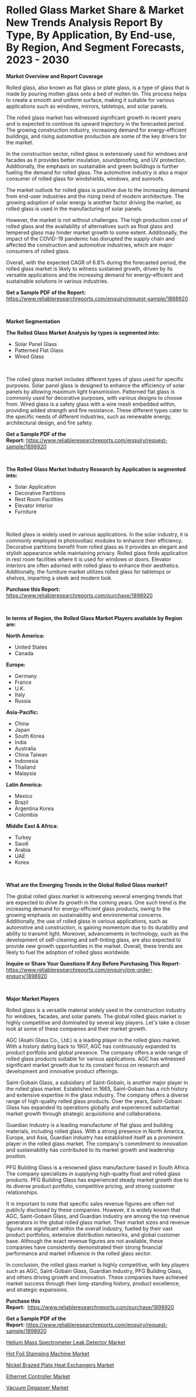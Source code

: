 <p><h1>Rolled Glass Market Share & Market New Trends Analysis Report By Type, By Application, By End-use, By Region, And Segment Forecasts, 2023 - 2030</h1></p><p><strong>Market Overview and Report Coverage</strong></p>
<p><p>Rolled glass, also known as flat glass or plate glass, is a type of glass that is made by pouring molten glass onto a bed of molten tin. This process helps to create a smooth and uniform surface, making it suitable for various applications such as windows, mirrors, tabletops, and solar panels.</p><p>The rolled glass market has witnessed significant growth in recent years and is expected to continue its upward trajectory in the forecasted period. The growing construction industry, increasing demand for energy-efficient buildings, and rising automotive production are some of the key drivers for the market.</p><p>In the construction sector, rolled glass is extensively used for windows and facades as it provides better insulation, soundproofing, and UV protection. Additionally, the emphasis on sustainable and green buildings is further fueling the demand for rolled glass. The automotive industry is also a major consumer of rolled glass for windshields, windows, and sunroofs.</p><p>The market outlook for rolled glass is positive due to the increasing demand from end-user industries and the rising trend of modern architecture. The growing adoption of solar energy is another factor driving the market, as rolled glass is used in the manufacturing of solar panels.</p><p>However, the market is not without challenges. The high production cost of rolled glass and the availability of alternatives such as float glass and tempered glass may hinder market growth to some extent. Additionally, the impact of the COVID-19 pandemic has disrupted the supply chain and affected the construction and automotive industries, which are major consumers of rolled glass.</p><p>Overall, with the expected CAGR of 6.8% during the forecasted period, the rolled glass market is likely to witness sustained growth, driven by its versatile applications and the increasing demand for energy-efficient and sustainable solutions in various industries.</p></p>
<p><strong>Get a Sample PDF of the Report:</strong> <a href="https://www.reliableresearchreports.com/enquiry/request-sample/1898920">https://www.reliableresearchreports.com/enquiry/request-sample/1898920</a></p>
<p>&nbsp;</p>
<p><strong>Market Segmentation</strong></p>
<p><strong>The Rolled Glass Market Analysis by types is segmented into:</strong></p>
<p><ul><li>Solar Panel Glass</li><li>Patterned Flat Glass</li><li>Wired Glass</li></ul></p>
<p>&nbsp;</p>
<p><p>The rolled glass market includes different types of glass used for specific purposes. Solar panel glass is designed to enhance the efficiency of solar panels by allowing maximum light transmission. Patterned flat glass is commonly used for decorative purposes, with various designs to choose from. Wired glass is a safety glass with a wire mesh embedded within, providing added strength and fire resistance. These different types cater to the specific needs of different industries, such as renewable energy, architectural design, and fire safety.</p></p>
<p><strong>Get a Sample PDF of the Report:</strong>&nbsp;<a href="https://www.reliableresearchreports.com/enquiry/request-sample/1898920">https://www.reliableresearchreports.com/enquiry/request-sample/1898920</a></p>
<p>&nbsp;</p>
<p><strong>The Rolled Glass Market Industry Research by Application is segmented into:</strong></p>
<p><ul><li>Solar Application</li><li>Decorative Partitions</li><li>Rest Room Facilities</li><li>Elevator Interior</li><li>Furniture</li></ul></p>
<p>&nbsp;</p>
<p><p>Rolled glass is widely used in various applications. In the solar industry, it is commonly employed in photovoltaic modules to enhance their efficiency. Decorative partitions benefit from rolled glass as it provides an elegant and stylish appearance while maintaining privacy. Rolled glass finds application in rest room facilities where it is used for windows or doors. Elevator interiors are often adorned with rolled glass to enhance their aesthetics. Additionally, the furniture market utilizes rolled glass for tabletops or shelves, imparting a sleek and modern look.</p></p>
<p><strong>Purchase this Report:</strong>&nbsp; <a href="https://www.reliableresearchreports.com/purchase/1898920">https://www.reliableresearchreports.com/purchase/1898920</a></p>
<p>&nbsp;</p>
<p><strong>In terms of Region, the Rolled Glass Market Players available by Region are:</strong></p>
<p>
    <p> <strong> North America: </strong>
        <ul>
            <li>United States</li>
            <li>Canada</li>
        </ul>
        </p> 
    <p> <strong> Europe: </strong>
        <ul>
            <li>Germany</li>
            <li>France</li>
            <li>U.K.</li>
            <li>Italy</li>
            <li>Russia</li>
        </ul>
        </p> 
    <p> <strong> Asia-Pacific: </strong>
        <ul>
            <li>China</li>
            <li>Japan</li>
            <li>South Korea</li>
            <li>India</li>
            <li>Australia</li>
            <li>China Taiwan</li>
            <li>Indonesia</li>
            <li>Thailand</li>
            <li>Malaysia</li>
        </ul>
        </p> 
    <p> <strong> Latin America: </strong>
        <ul>
            <li>Mexico</li>
            <li>Brazil</li>
            <li>Argentina Korea</li>
            <li>Colombia</li>
        </ul>
        </p> 
    <p> <strong> Middle East & Africa: </strong>
        <ul>
            <li>Turkey</li>
            <li>Saudi</li>
            <li>Arabia</li>
            <li>UAE</li>
            <li>Korea</li>
        </ul>
    </p>
    </p>
<p>&nbsp;</p>
<p><strong>What are the Emerging Trends in the Global Rolled Glass market?</strong></p>
<p><p>The global rolled glass market is witnessing several emerging trends that are expected to drive its growth in the coming years. One such trend is the increasing demand for energy-efficient glass products, owing to the growing emphasis on sustainability and environmental concerns. Additionally, the use of rolled glass in various applications, such as automotive and construction, is gaining momentum due to its durability and ability to transmit light. Moreover, advancements in technology, such as the development of self-cleaning and self-tinting glass, are also expected to provide new growth opportunities in the market. Overall, these trends are likely to fuel the adoption of rolled glass worldwide.</p></p>
<p><strong>Inquire or Share Your Questions If Any Before Purchasing This Report</strong>- <a href="https://www.reliableresearchreports.com/enquiry/pre-order-enquiry/1898920">https://www.reliableresearchreports.com/enquiry/pre-order-enquiry/1898920</a></p>
<p>&nbsp;</p>
<p><strong>Major Market Players</strong></p>
<p><p>Rolled glass is a versatile material widely used in the construction industry for windows, facades, and solar panels. The global rolled glass market is highly competitive and dominated by several key players. Let's take a closer look at some of these companies and their market growth.</p><p>AGC (Asahi Glass Co., Ltd.) is a leading player in the rolled glass market. With a history dating back to 1907, AGC has continuously expanded its product portfolio and global presence. The company offers a wide range of rolled glass products suitable for various applications. AGC has witnessed significant market growth due to its constant focus on research and development and innovative product offerings.</p><p>Saint-Gobain Glass, a subsidiary of Saint-Gobain, is another major player in the rolled glass market. Established in 1665, Saint-Gobain has a rich history and extensive expertise in the glass industry. The company offers a diverse range of high-quality rolled glass products. Over the years, Saint-Gobain Glass has expanded its operations globally and experienced substantial market growth through strategic acquisitions and collaborations.</p><p>Guardian Industry is a leading manufacturer of flat glass and building materials, including rolled glass. With a strong presence in North America, Europe, and Asia, Guardian Industry has established itself as a prominent player in the rolled glass market. The company's commitment to innovation and sustainability has contributed to its market growth and leadership position.</p><p>PFG Building Glass is a renowned glass manufacturer based in South Africa. The company specializes in supplying high-quality float and rolled glass products. PFG Building Glass has experienced steady market growth due to its diverse product portfolio, competitive pricing, and strong customer relationships.</p><p>It is important to note that specific sales revenue figures are often not publicly disclosed by these companies. However, it is widely known that AGC, Saint-Gobain Glass, and Guardian Industry are among the top revenue generators in the global rolled glass market. Their market sizes and revenue figures are significant within the overall industry, fuelled by their vast product portfolios, extensive distribution networks, and global customer base. Although the exact revenue figures are not available, these companies have consistently demonstrated their strong financial performance and market influence in the rolled glass sector.</p><p>In conclusion, the rolled glass market is highly competitive, with key players such as AGC, Saint-Gobain Glass, Guardian Industry, PFG Building Glass, and others driving growth and innovation. These companies have achieved market success through their long-standing history, product excellence, and strategic expansions.</p></p>
<p><strong>Purchase this Report:</strong>&nbsp;&nbsp;<a href="https://www.reliableresearchreports.com/purchase/1898920">https://www.reliableresearchreports.com/purchase/1898920</a></p>
<p></p>
<p><strong>Get a Sample PDF of the Report:</strong>&nbsp;<a href="https://www.reliableresearchreports.com/enquiry/request-sample/1898920">https://www.reliableresearchreports.com/enquiry/request-sample/1898920</a></p>
<p><p><a href="https://medium.com/@karleeprice2004/helium-mass-spectrometer-leak-detector-market-the-key-to-successful-business-strategy-forecast-856a4c3a7e16">Helium Mass Spectrometer Leak Detector Market</a></p><p><a href="https://medium.com/@paulmcglynn6456/hot-foil-stamping-machine-market-exploring-market-share-market-trends-and-future-growth-27192f5f7c97">Hot Foil Stamping Machine Market</a></p><p><a href="https://medium.com/@bethelokon998/nickel-brazed-plate-heat-exchangers-market-insights-into-market-cagr-market-trends-and-growth-6f1c25398626">Nickel Brazed Plate Heat Exchangers Market</a></p><p><a href="https://medium.com/@brandonramos59/ethernet-controller-market-exploring-market-share-market-trends-and-future-growth-73a209851bf2">Ethernet Controller Market</a></p><p><a href="https://medium.com/@tatemonahan564856/vacuum-degasser-market-size-and-market-trends-complete-industry-overview-2023-to-2030-459f0a8c1cdf">Vacuum Degasser Market</a></p></p>